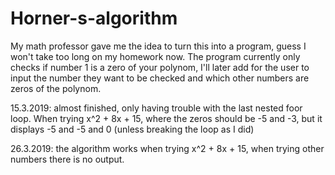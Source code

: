 # Horner-s-algorithm
My math professor gave me the idea to turn this into a program, guess I won't take too long on my homework now.
The program currently only checks if number 1 is a zero of your polynom, I'll later add for the user to input the number they want
to be checked and which other numbers are zeros of the polynom.


15.3.2019: almost finished, only having trouble with the last nested foor loop. When trying x^2 + 8x + 15, where the zeros should be -5 and -3, but it displays -5 and -5 and 0 (unless breaking the loop as I did)

26.3.2019: the algorithm works when trying x^2 + 8x + 15, when trying other numbers there is no output.
